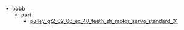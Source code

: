 * oobb
  * part
    * [pulley_gt2_02_06_ex_40_teeth_sh_motor_servo_standard_01](oobb/part/pulley_gt2_02_06_ex_40_teeth_sh_motor_servo_standard_01)
